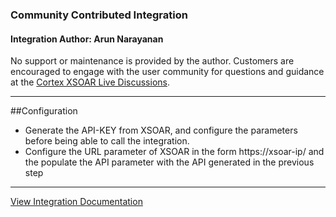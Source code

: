 ### Community Contributed Integration
 #### Integration Author: Arun Narayanan
 No support or maintenance is provided by the author. Customers are encouraged to engage with the user community for questions and guidance at the [Cortex XSOAR Live Discussions](https://live.paloaltonetworks.com/t5/cortex-xsoar-discussions/bd-p/Cortex_XSOAR_Discussions).
***
##Configuration
- Generate the API-KEY from XSOAR, and configure the parameters before being able to call the integration.
- Configure the URL parameter of XSOAR in the form https://xsoar-ip/ and the populate the API parameter with the API generated in the previous step

---
[View Integration Documentation](https://xsoar.pan.dev/docs/reference/integrations/hello-world)